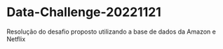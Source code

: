 # Data-Challenge-20221121
Resolução do desafio proposto utilizando a base de dados da Amazon e Netflix
